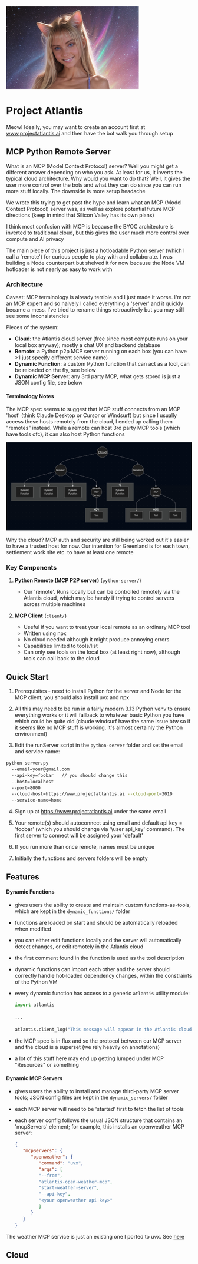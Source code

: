 ![happy](/happy.png)

# Project Atlantis
Meow! Ideally, you may want to create an account first at www.projectatlantis.ai and then have the bot walk you through setup

## MCP Python Remote Server

What is an MCP (Model Context Protocol) server? Well you might get a different answer depending on who you ask. At least for us, it inverts the typical cloud architecture. Why would you want to do that? Well, it gives the user more control over the bots and what they can do since you can run more stuff locally. The downside is more setup headache

We wrote this trying to get past the hype and learn what an MCP (Model Context Protocol) server was, as well as explore potential future MCP directions (keep in mind that Silicon Valley has its own plans)

I think most confusion with MCP is because the BYOC architecture is inverted to traditional cloud, but this gives the user much more control over compute and AI privacy

The main piece of this project is just a hotloadable Python server (which I call a 'remote') for curious people to play with and collaborate. I was building a Node counterpart but shelved it for now because the Node VM hotloader is not nearly as easy to work with

### Architecture

Caveat: MCP terminology is already terrible and I just made it worse. I'm not an MCP expert and so naively I called everything a 'server' and it quickly became a mess. I've tried to rename things retroactively but you may still see some inconsistencies

Pieces of the system:

- **Cloud**: the Atlantis cloud server (free since most compute runs on your local box anyway); mostly a chat UX and backend database
- **Remote**: a Python p2p MCP server running on each box (you can have >1 just specify different service name)
- **Dynamic Function**: a custom Python function that can act as a tool, can be reloaded on the fly, see below
- **Dynamic MCP Server**: any 3rd party MCP, what gets stored is just a JSON config file, see below
#### Terminology Notes
The MCP spec seems to suggest that MCP stuff connects from an MCP 'host' (think Claude Desktop or Cursor or Windsurf) but since I usually access these hosts remotely from the cloud, I ended up calling them "remotes" instead. While a remote can host 3rd party MCP tools (which have tools ofc), it can also host Python functions

![design](/design.png)

Why the cloud? MCP auth and security are still being worked out it's easier to have a trusted host for now. Our intention for Greenland is for each town, settlement work site etc. to have at least one remote

### Key Components

1. **Python Remote (MCP P2P server)** (`python-server/`)
   - Our 'remote'. Runs locally but can be controlled remotely via the Atlantis cloud, which may be handy if trying to control servers across multiple machines

2. **MCP Client** (`client/`)
   - Useful if you want to treat your local remote as an ordinary MCP tool
   - Written using npx
   - No cloud needed although it might produce annoying errors
   - Capabilities limited to tools/list
   - Can only see tools on the local box (at least right now), although tools can call back to the cloud

## Quick Start

1. Prerequisites - need to install Python for the server and Node for the MCP client; you should also install uvx and npx

2. All this may need to be run in a fairly modern 3.13 Python venv to ensure everything works or it will fallback to whatever basic Python you have which could be quite old (claude windsurf have the same issue btw so if it seems like no MCP stuff is working, it's almost certainly the Python environment)

3. Edit the runServer script in the `python-server` folder and set the email and service name:

```bash
python server.py
  --email=your@gmail.com
  --api-key=foobar   // you should change this
  --host=localhost
  --port=8000
  --cloud-host=https://www.projectatlantis.ai --cloud-port=3010
  --service-name=home
```

4. Sign up at https://www.projectatlantis.ai under the same email

5. Your remote(s) should autoconnect using email and default api key = 'foobar' (which you should change via '\user api_key' command). The first server to connect will be assigned your 'default'

6. If you run more than once remote, names must be unique

7. Initially the functions and servers folders will be empty

## Features

#### Dynamic Functions

- gives users the ability to create and maintain custom functions-as-tools, which are kept in the `dynamic_functions/` folder
- functions are loaded on start and should be automatically reloaded when modified
- you can either edit functions locally and the server will automatically detect changes, or edit remotely in the Atlantis cloud
- the first comment found in the function is used as the tool description
- dynamic functions can import each other and the server should correctly handle hot-loaded dependency changes, within the constraints of the Python VM
- every dynamic function has access to a generic `atlantis` utility module:

  ```python
  import atlantis

  ...

  atlantis.client_log("This message will appear in the Atlantis cloud console!")
  ```
-  the MCP spec is in flux and so the protocol between our MCP server and the cloud is a superset (we rely heavily on annotations)
- a lot of this stuff here may end up getting lumped under MCP "Resources" or something

#### Dynamic MCP Servers

- gives users the ability to install and manage third-party MCP server tools; JSON config files are kept in the `dynamic_servers/` folder
- each MCP server will need to be 'started' first to fetch the list of tools
- each server config follows the usual JSON structure that contains an 'mcpServers' element; for example, this installs an openweather MCP server:

   ```json
   {
      "mcpServers": {
         "openweather": {
            "command": "uvx",
            "args": [
            "--from",
            "atlantis-open-weather-mcp",
            "start-weather-server",
            "--api-key",
            "<your openweather api key>"
            ]
         }
      }
   }
   ```

The weather MCP service is just an existing one I ported to uvx. See [here](https://github.com/ProjectAtlantis-dev/atlantis-open-weather-mcp)


## Cloud

